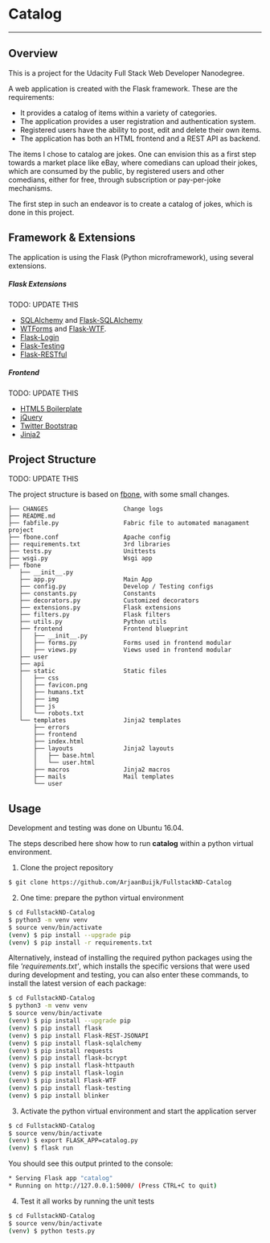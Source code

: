 # Catalog

---
## Overview
This is a project for the Udacity Full Stack Web Developer Nanodegree.

A web application is created with the Flask framework. These are the requirements:
- It provides a catalog of items within a variety of categories.
- The application provides a user registration and authentication system.
- Registered users have the ability to post, edit and delete their own items.
- The application has both an HTML frontend and a REST API as backend.

The items I chose to catalog are jokes. One can envision this as a first step towards a market place like eBay, where comedians can upload their jokes, which are consumed by the public, by registered users and other comedians, either for free, through subscription or pay-per-joke mechanisms.

The first step in such an endeavor is to create a catalog of jokes, which is done in this project.


## Framework & Extensions

The application is using the Flask (Python microframework), using several extensions.

##### Flask Extensions
TODO: UPDATE THIS
- [SQLAlchemy](http://www.sqlalchemy.org) and [Flask-SQLAlchemy](http://flask-sqlalchemy.pocoo.org)
- [WTForms](http://wtforms.readthedocs.io) and [Flask-WTF](https://flask-wtf.readthedocs.io).
- [Flask-Login](https://flask-login.readthedocs.io)
- [Flask-Testing](https://pythonhosted.org/Flask-Testing/)
- [Flask-RESTful](http://flask-restful-cn.readthedocs.io/)

##### Frontend
TODO: UPDATE THIS

- [HTML5 Boilerplate](https://github.com/h5bp/html5-boilerplate)
- [jQuery](http://jquery.com/)
- [Twitter Bootstrap](https://github.com/twitter/bootstrap)
- [Jinja2](http://jinja.pocoo.org/docs/dev/)


## Project Structure
TODO: UPDATE THIS

The project structure is based on [fbone](https://github.com/imwilsonxu/fbone), with some small changes.

    ├── CHANGES                     Change logs
    ├── README.md
    ├── fabfile.py                  Fabric file to automated managament project
    ├── fbone.conf                  Apache config
    ├── requirements.txt            3rd libraries
    ├── tests.py                    Unittests
    ├── wsgi.py                     Wsgi app
    ├── fbone
       ├── __init__.py
       ├── app.py                   Main App
       ├── config.py                Develop / Testing configs
       ├── constants.py             Constants
       ├── decorators.py            Customized decorators
       ├── extensions.py            Flask extensions
       ├── filters.py               Flask filters
       ├── utils.py                 Python utils
       ├── frontend                 Frontend blueprint
       │   ├── __init__.py
       │   ├── forms.py             Forms used in frontend modular
       │   ├── views.py             Views used in frontend modular
       ├── user
       ├── api
       ├── static                   Static files
       │   ├── css
       │   ├── favicon.png
       │   ├── humans.txt
       │   ├── img
       │   ├── js
       │   └── robots.txt
       └── templates                Jinja2 templates
           ├── errors
           ├── frontend
           ├── index.html
           ├── layouts              Jinja2 layouts
           │   ├── base.html
           │   └── user.html
           ├── macros               Jinja2 macros
           ├── mails                Mail templates
           └── user


## Usage

Development and testing was done on Ubuntu 16.04.

The steps described here show how to run <b>catalog</b> within a python virtual environment.

1. Clone the project repository
```bash
$ git clone https://github.com/ArjaanBuijk/FullstackND-Catalog
```

2. One time: prepare the python virtual environment
```bash
$ cd FullstackND-Catalog
$ python3 -m venv venv
$ source venv/bin/activate
(venv) $ pip install --upgrade pip
(venv) $ pip install -r requirements.txt
```

 Alternatively, instead of installing the required python packages using the file <em>'requirements.txt'</em>, which installs the specific versions that were used during development and testing, you can also enter these commands, to install the latest version of each package:
```bash
$ cd FullstackND-Catalog
$ python3 -m venv venv
$ source venv/bin/activate
(venv) $ pip install --upgrade pip
(venv) $ pip install flask
(venv) $ pip install Flask-REST-JSONAPI
(venv) $ pip install flask-sqlalchemy
(venv) $ pip install requests
(venv) $ pip install flask-bcrypt
(venv) $ pip install flask-httpauth
(venv) $ pip install flask-login
(venv) $ pip install Flask-WTF
(venv) $ pip install flask-testing
(venv) $ pip install blinker
```

3. Activate the python virtual environment and start the application server
```bash
$ cd FullstackND-Catalog
$ source venv/bin/activate
(venv) $ export FLASK_APP=catalog.py
(venv) $ flask run
```

 You should see this output printed to the console:
 ```bash
 * Serving Flask app "catalog"
 * Running on http://127.0.0.1:5000/ (Press CTRL+C to quit)
```

4. Test it all works by running the unit tests
```bash
$ cd FullstackND-Catalog
$ source venv/bin/activate
(venv) $ python tests.py
```
